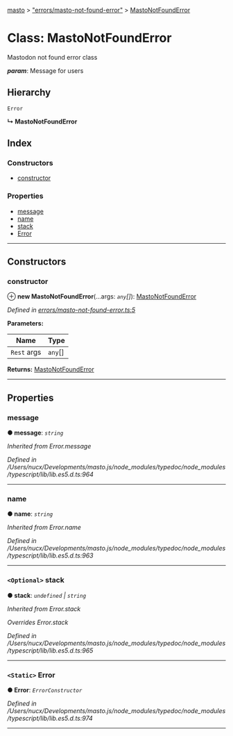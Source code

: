 [masto](../README.md) > ["errors/masto-not-found-error"](../modules/_errors_masto_not_found_error_.md) > [MastoNotFoundError](../classes/_errors_masto_not_found_error_.mastonotfounderror.md)

# Class: MastoNotFoundError

Mastodon not found error class

*__param__*: Message for users

## Hierarchy

 `Error`

**↳ MastoNotFoundError**

## Index

### Constructors

* [constructor](_errors_masto_not_found_error_.mastonotfounderror.md#constructor)

### Properties

* [message](_errors_masto_not_found_error_.mastonotfounderror.md#message)
* [name](_errors_masto_not_found_error_.mastonotfounderror.md#name)
* [stack](_errors_masto_not_found_error_.mastonotfounderror.md#stack)
* [Error](_errors_masto_not_found_error_.mastonotfounderror.md#error)

---

## Constructors

<a id="constructor"></a>

###  constructor

⊕ **new MastoNotFoundError**(...args: *`any`[]*): [MastoNotFoundError](_errors_masto_not_found_error_.mastonotfounderror.md)

*Defined in [errors/masto-not-found-error.ts:5](https://github.com/neet/masto.js/blob/390e749/src/errors/masto-not-found-error.ts#L5)*

**Parameters:**

| Name | Type |
| ------ | ------ |
| `Rest` args | `any`[] |

**Returns:** [MastoNotFoundError](_errors_masto_not_found_error_.mastonotfounderror.md)

___

## Properties

<a id="message"></a>

###  message

**● message**: *`string`*

*Inherited from Error.message*

*Defined in /Users/nucx/Developments/masto.js/node_modules/typedoc/node_modules/typescript/lib/lib.es5.d.ts:964*

___
<a id="name"></a>

###  name

**● name**: *`string`*

*Inherited from Error.name*

*Defined in /Users/nucx/Developments/masto.js/node_modules/typedoc/node_modules/typescript/lib/lib.es5.d.ts:963*

___
<a id="stack"></a>

### `<Optional>` stack

**● stack**: *`undefined` \| `string`*

*Inherited from Error.stack*

*Overrides Error.stack*

*Defined in /Users/nucx/Developments/masto.js/node_modules/typedoc/node_modules/typescript/lib/lib.es5.d.ts:965*

___
<a id="error"></a>

### `<Static>` Error

**● Error**: *`ErrorConstructor`*

*Defined in /Users/nucx/Developments/masto.js/node_modules/typedoc/node_modules/typescript/lib/lib.es5.d.ts:974*

___

